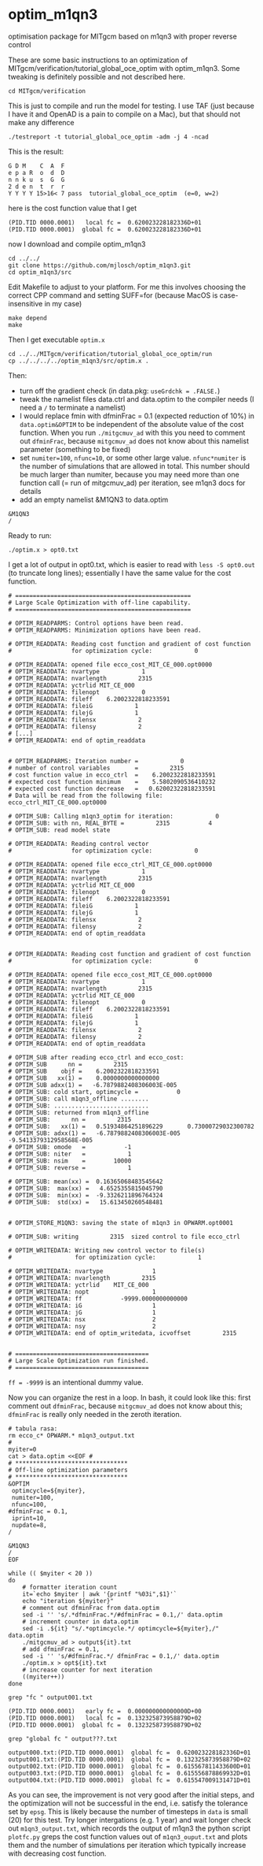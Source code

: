 # optim_m1qn3
optimisation package for MITgcm based on m1qn3 with proper reverse control

These are some basic instructions to an optimization of MITgcm/verification/tutorial_global_oce_optim with optim_m1qn3. Some tweaking is definitely possible and not described here.

```cd MITgcm/verification```

This is just to compile and run the model for testing. I use TAF (just because I have it and OpenAD is a pain to compile on a Mac), but that should not make any difference

```./testreport -t tutorial_global_oce_optim -adm -j 4 -ncad```

This is the result:

```
G D M    C  A  F
e p a R  o  d  D
n n k u  s  G  G
2 d e n  t  r  r
Y Y Y Y 15>16< 7 pass  tutorial_global_oce_optim  (e=0, w=2)
```

here is the cost function value that I get

```
(PID.TID 0000.0001)   local fc =  0.620023228182336D+01
(PID.TID 0000.0001)  global fc =  0.620023228182336D+01
```

now I download and compile optim_m1qn3

```
cd ../../
git clone https://github.com/mjlosch/optim_m1qn3.git
cd optim_m1qn3/src
```

Edit Makefile to adjust to your platform. For me this involves choosing the correct CPP command and setting SUFF=for (because MacOS is case-insensitive in my case) 

```
make depend
make
```

Then I get executable ```optim.x```

```
cd ../../MITgcm/verification/tutorial_global_oce_optim/run
cp ../../../../optim_m1qn3/src/optim.x .
```

Then:
- turn off the gradient check (in data.pkg: ```useGrdchk = .FALSE.```)
- tweak the namelist files data.ctrl and data.optim to the compiler needs (I need a ```/``` to terminate a namelist)
- I would replace fmin with dfminFrac = 0.1 (expected reduction of 10%) in ```data.optim&OPTIM``` to be independent of the absolute value of the  cost function. When you run ```./mitgcmuv_ad``` with this you need to comment out ```dfminFrac```, because ```mitgcmuv_ad``` does not know about this namelist parameter (something to be fixed)
- set ```numiter=100```, ```nfunc=10```, or some other large value. ```nfunc*numiter``` is the number of simulations that are allowed in total. This number should be much larger than numiter, because you may need more than one function call (= run of mitgcmuv_ad) per iteration, see m1qn3 docs for details 
- add an empty namelist &M1QN3 to data.optim

```
&M1QN3
/
```
Ready to run:

```./optim.x > opt0.txt ```

I get a lot of output in opt0.txt, which is easier to read with ```less -S opt0.out``` (to truncate long lines); essentially I have the same value for the cost function.

```
# ==================================================
# Large Scale Optimization with off-line capability.
# ==================================================

# OPTIM_READPARMS: Control options have been read.
# OPTIM_READPARMS: Minimization options have been read.

# OPTIM_READDATA: Reading cost function and gradient of cost function
#                 for optimization cycle:            0

# OPTIM_READDATA: opened file ecco_cost_MIT_CE_000.opt0000
# OPTIM_READDATA: nvartype            1
# OPTIM_READDATA: nvarlength         2315
# OPTIM_READDATA: yctrlid MIT_CE_000
# OPTIM_READDATA: filenopt            0
# OPTIM_READDATA: fileff    6.2002322818233591     
# OPTIM_READDATA: fileiG            1
# OPTIM_READDATA: filejG            1
# OPTIM_READDATA: filensx            2
# OPTIM_READDATA: filensy            2
# [...]
# OPTIM_READDATA: end of optim_readdata


# OPTIM_READPARMS: Iteration number =            0
# number of control variables       =         2315
# cost function value in ecco_ctrl  =    6.2002322818233591     
# expected cost function minimum    =    5.5802090536410232     
# expected cost function decrease   =   0.62002322818233591     
# Data will be read from the following file: ecco_ctrl_MIT_CE_000.opt0000

# OPTIM_SUB: Calling m1qn3_optim for iteration:            0
# OPTIM_SUB: with nn, REAL_BYTE =         2315           4
# OPTIM_SUB: read model state

# OPTIM_READDATA: Reading control vector
#                 for optimization cycle:            0

# OPTIM_READDATA: opened file ecco_ctrl_MIT_CE_000.opt0000
# OPTIM_READDATA: nvartype            1
# OPTIM_READDATA: nvarlength         2315
# OPTIM_READDATA: yctrlid MIT_CE_000
# OPTIM_READDATA: filenopt            0
# OPTIM_READDATA: fileff    6.2002322818233591     
# OPTIM_READDATA: fileiG            1
# OPTIM_READDATA: filejG            1
# OPTIM_READDATA: filensx            2
# OPTIM_READDATA: filensy            2
# OPTIM_READDATA: end of optim_readdata


# OPTIM_READDATA: Reading cost function and gradient of cost function
#                 for optimization cycle:            0

# OPTIM_READDATA: opened file ecco_cost_MIT_CE_000.opt0000
# OPTIM_READDATA: nvartype            1
# OPTIM_READDATA: nvarlength         2315
# OPTIM_READDATA: yctrlid MIT_CE_000
# OPTIM_READDATA: filenopt            0
# OPTIM_READDATA: fileff    6.2002322818233591     
# OPTIM_READDATA: fileiG            1
# OPTIM_READDATA: filejG            1
# OPTIM_READDATA: filensx            2
# OPTIM_READDATA: filensy            2
# OPTIM_READDATA: end of optim_readdata

# OPTIM_SUB after reading ecco_ctrl and ecco_cost:
# OPTIM_SUB      nn =         2315
# OPTIM_SUB    objf =    6.2002322818233591     
# OPTIM_SUB   xx(1) =    0.0000000000000000     
# OPTIM_SUB adxx(1) =   -6.7879882408306003E-005
# OPTIM_SUB: cold start, optimcycle =           0
# OPTIM_SUB: call m1qn3_offline ........
# OPTIM_SUB: ...........................
# OPTIM_SUB: returned from m1qn3_offline
# OPTIM_SUB:      nn =         2315
# OPTIM_SUB:   xx(1) =   0.51934864251896229       0.73000729032300782     
# OPTIM_SUB: adxx(1) =   -6.7879882408306003E-005  -9.5413379312958568E-005
# OPTIM_SUB: omode   =           -1
# OPTIM_SUB: niter   =            1
# OPTIM_SUB: nsim    =        10000
# OPTIM_SUB: reverse =            1

# OPTIM_SUB: mean(xx) =  0.16365068483545642     
# OPTIM_SUB:  max(xx) =   4.6525355815045790     
# OPTIM_SUB:  min(xx) =  -9.3326211896764324     
# OPTIM_SUB:  std(xx) =   15.613450260548481     


# OPTIM_STORE_M1QN3: saving the state of m1qn3 in OPWARM.opt0001

# OPTIM_SUB: writing         2315  sized control to file ecco_ctrl

# OPTIM_WRITEDATA: Writing new control vector to file(s)
#                  for optimization cycle:            1

# OPTIM_WRITEDATA: nvartype              1
# OPTIM_WRITEDATA: nvarlength         2315
# OPTIM_WRITEDATA: yctrlid    MIT_CE_000
# OPTIM_WRITEDATA: nopt                  1
# OPTIM_WRITEDATA: ff           -9999.0000000000000     
# OPTIM_WRITEDATA: iG                    1
# OPTIM_WRITEDATA: jG                    1
# OPTIM_WRITEDATA: nsx                   2
# OPTIM_WRITEDATA: nsy                   2
# OPTIM_WRITEDATA: end of optim_writedata, icvoffset         2315


# ======================================
# Large Scale Optimization run finished.
# ======================================
```

```ff = -9999``` is an intentional dummy value.

Now you can organize the rest in a loop. In bash, it could look like this: 
first comment out ```dfminFrac```, because ```mitgcmuv_ad``` does not know about this; ```dfminFrac``` is really only needed in the zeroth iteration.
```
# tabula rasa:
rm ecco_c* OPWARM.* m1qn3_output.txt
#
myiter=0
cat > data.optim <<EOF #
# ********************************
# Off-line optimization parameters
# ********************************
&OPTIM
 optimcycle=${myiter},
 numiter=100,
 nfunc=100,
#dfminFrac = 0.1,
 iprint=10,
 nupdate=8,
/

&M1QN3
/
EOF

while (( $myiter < 20 ))
do
    # formatter iteration count
    it=`echo $myiter | awk '{printf "%03i",$1}'`
    echo "iteration ${myiter}"
    # comment out dfminFrac from data.optim
    sed -i '' 's/.*dfminFrac.*/#dfminFrac = 0.1,/' data.optim
    # increment counter in data.optim
    sed -i .${it} "s/.*optimcycle.*/ optimcycle=${myiter},/" data.optim
    ./mitgcmuv_ad > output${it}.txt
    # add dfminFrac = 0.1,
    sed -i '' 's/#dfminFrac.*/ dfminFrac = 0.1,/' data.optim
    ./optim.x > opt${it}.txt
    # increase counter for next iteration
    ((myiter++))
done
```

```grep "fc " output001.txt```
```
(PID.TID 0000.0001)   early fc =  0.000000000000000D+00
(PID.TID 0000.0001)   local fc =  0.132325873958879D+02
(PID.TID 0000.0001)  global fc =  0.132325873958879D+02
```

```grep "global fc " output???.txt``` 
```
output000.txt:(PID.TID 0000.0001)  global fc =  0.620023228182336D+01
output001.txt:(PID.TID 0000.0001)  global fc =  0.132325873958879D+02
output002.txt:(PID.TID 0000.0001)  global fc =  0.615567811433600D+01
output003.txt:(PID.TID 0000.0001)  global fc =  0.615556878869932D+01
output004.txt:(PID.TID 0000.0001)  global fc =  0.615547009131471D+01
```

As you can see, the improvement is not very good after the initial steps, and the optimization will not be successful in the end, i.e. satisfy the tolerance set by ```epsg```. This is likely because the number of timesteps in ```data``` is small (20) for this test. Try longer intergations (e.g. 1 year) and wait longer check out ```m1qn3_output.txt```, which records the output of m1qn3 the python script ```plotfc.py``` greps the cost function values out of ```m1qn3_ouput.txt``` and plots them and the number of simulations per iteration which typically increase with decreasing cost function.
